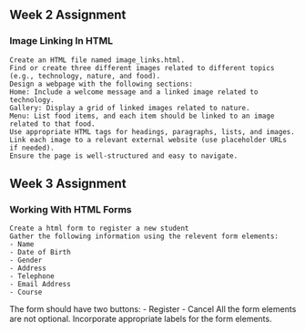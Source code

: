 ## Week 2 Assignment 

### Image Linking In HTML

    Create an HTML file named image_links.html.
    Find or create three different images related to different topics (e.g., technology, nature, and food).
    Design a webpage with the following sections:
    Home: Include a welcome message and a linked image related to technology.
    Gallery: Display a grid of linked images related to nature.
    Menu: List food items, and each item should be linked to an image related to that food.
    Use appropriate HTML tags for headings, paragraphs, lists, and images.
    Link each image to a relevant external website (use placeholder URLs if needed).
    Ensure the page is well-structured and easy to navigate.

## Week 3 Assignment

### Working With HTML Forms

    Create a html form to register a new student
    Gather the following information using the relevent form elements:
    - Name
    - Date of Birth
    - Gender
    - Address
    - Telephone
    - Email Address
    - Course
   The form should have two buttons:
    - Register
    - Cancel
   All the form elements are not optional.
   Incorporate appropriate labels for the form elements.